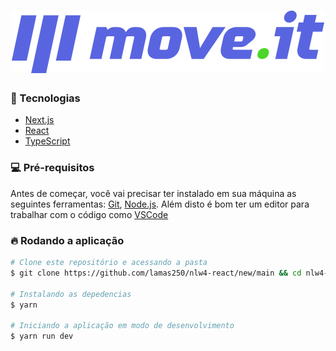<h1 align="center">
  <img alt="MoveIt" src="./public/logo-full.svg" />
</h1>

### 🚀 Tecnologias

- [Next.js](https://nextjs.org/)
- [React](https://pt-br.reactjs.org/)
- [TypeScript](https://www.typescriptlang.org/)

### :computer: Pré-requisitos

Antes de começar, você vai precisar ter instalado em sua máquina as seguintes ferramentas:
[Git](https://git-scm.com), [Node.js](https://nodejs.org/en/). 
Além disto é bom ter um editor para trabalhar com o código como [VSCode](https://code.visualstudio.com/)

### :fire: Rodando a aplicação

```bash
# Clone este repositório e acessando a pasta
$ git clone https://github.com/lamas250/nlw4-react/new/main && cd nlw4-react

# Instalando as depedencias
$ yarn

# Iniciando a aplicação em modo de desenvolvimento
$ yarn run dev

